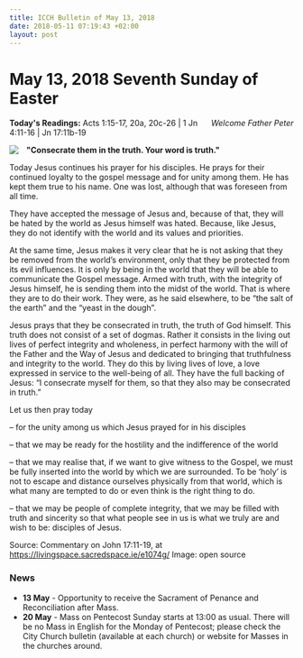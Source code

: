 ```yaml
---
title: ICCH Bulletin of May 13, 2018
date: 2018-05-11 07:19:43 +02:00
layout: post
---
```


# May 13, 2018 Seventh Sunday of Easter
<span style="float: right"><em>Welcome Father Peter</em></span>
**Today's Readings:** Acts 1:15-17, 20a, 20c-26 | 1 Jn 4:11-16 | Jn 17:11b-19


<img style="float: left; margin-right: 1em;" src="https://www.maxpixel.net/static/photo/1x/Cross-Easter-Christ-Easter-Story-Bible-Faith-2167781">

**"Consecrate them in the truth. Your word is truth."**

Today Jesus continues his prayer for his disciples. He prays for their continued loyalty to the gospel message and for unity among them.  He has kept them true to his name. One was lost, although that was foreseen from all time.

They have accepted the message of Jesus and, because of that, they will be hated by the world as Jesus himself was hated.  Because, like Jesus, they do not identify with the world and its values and priorities.

At the same time, Jesus makes it very clear that he is not asking that they be removed from the world’s environment, only that they be protected from its evil influences.  It is only by being in the world that they will be able to communicate the Gospel message.  Armed with truth, with the integrity of Jesus himself, he is sending them into the midst of the world. That is where they are to do their work.  They were, as he said elsewhere, to be “the salt of the earth” and the “yeast in the dough”.

Jesus prays that they be consecrated in truth, the truth of God himself.  This truth does not consist of a set of dogmas.  Rather it consists in the living out lives of perfect integrity and wholeness, in perfect harmony with the will of the Father and the Way of Jesus and dedicated to bringing that truthfulness and integrity to the world.  They do this by living lives of love, a love expressed in service to the well-being of all.   They have the full backing of Jesus: “I consecrate myself for them, so that they also may be consecrated in truth.”

Let us then pray today

– for the unity among us which Jesus prayed for in his disciples

– that we may be ready for the hostility and the indifference of the world

– that we may realise that, if we want to give witness to the Gospel, we must be fully inserted into the world by which we are surrounded.  To be ‘holy’ is not to escape and distance ourselves physically from that world, which is what many are tempted to do or even think is the right thing to do.

– that we may be people of complete integrity, that we may be filled with truth and sincerity so that what people see in us is what we truly are and wish to be: disciples of Jesus.

Source: Commentary on John 17:11-19, at https://livingspace.sacredspace.ie/e1074g/
Image: open source

### News 

* **13 May** - Opportunity to receive the Sacrament of Penance and Reconciliation after Mass.
* **20 May** - Mass on Pentecost Sunday starts at 13:00 as usual. There will be no Mass in English for the Monday of Pentecost; please check the City Church bulletin (available at each church) or website for Masses in the churches around.
